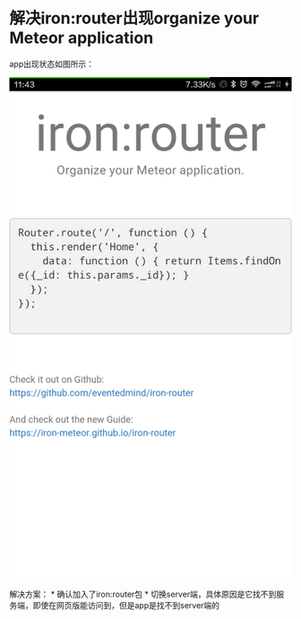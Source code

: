 

# 解决iron:router出现organize your Meteor application
  
  app出现状态如图所示：

![iron](https://github.com/yanglong2/developLog/blob/master/MeteorLog/img/Screenshot_2016-01-04-11-43-50_com.biku.dorasdrea.png)
  
  解决方案：
       * 确认加入了iron:router包
       * 切换server端，具体原因是它找不到服务端，即使在网页版能访问到，但是app是找不到server端的
